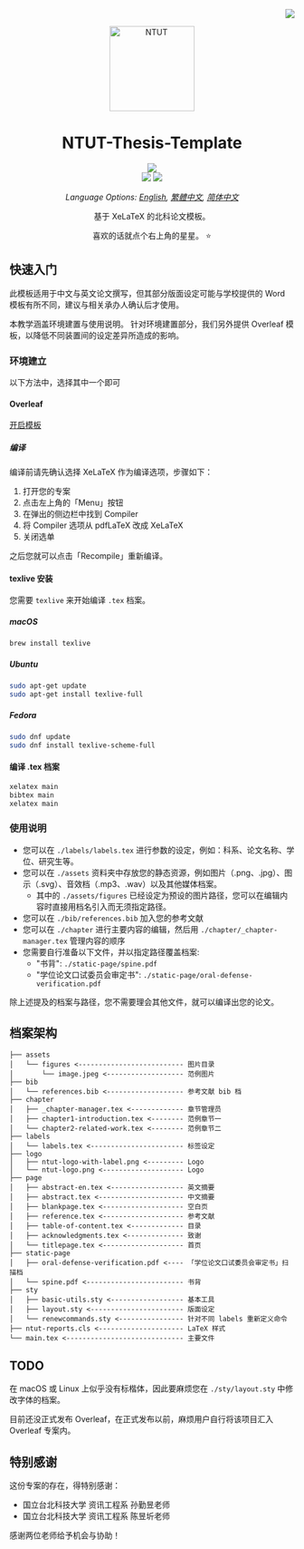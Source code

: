 <div align="right">

[![](https://img.shields.io/badge/license-MIT-green)](./LICENSE)

</div>

<!-- Logo -->
<p align="center">
    <img src="https://sec.ntut.edu.tw/var/file/27/1027/img/920/916415378.jpg" alt="NTUT" height="150px">
</p>

</div>

<!-- Title and Description -->
<div align="center">

# NTUT-Thesis-Template

![](https://img.shields.io/badge/LaTeX%202%CE%B5-3.14159265-blueviolet?logo=latex&style=flat-square)
<br>
![](https://img.shields.io/badge/Platform-Windows%20%7C%20macOS%20%7C%20Linux-lightgrey.svg?style=flat-square)
[![](https://img.shields.io/badge/Overleaf%20-Open%20as%20Template-46a247?logo=overleaf&style=flat-square)]()

*Language Options: [English](README.md), [繁體中文](README-zh-TW.md), [简体中文](README-zh.md)*

基于 XeLaTeX 的北科论文模板。

喜欢的话就点个右上角的星星。 ⭐

</div>

## 快速入门

此模板适用于中文与英文论文撰写，但其部分版面设定可能与学校提供的 Word 模板有所不同，建议与相关承办人确认后才使用。

本教学涵盖环境建置与使用说明。
针对环境建置部分，我们另外提供 Overleaf 模板，以降低不同装置间的设定差异所造成的影响。

### 环境建立

以下方法中，选择其中一个即可

#### Overleaf

[开启模板]()

##### 编译

编译前请先确认选择 XeLaTeX 作为编译选项，步骤如下：

1. 打开您的专案
2. 点击左上角的「Menu」按钮
3. 在弹出的侧边栏中找到 Compiler
4. 将 Compiler 选项从 pdfLaTeX 改成 XeLaTeX
5. 关闭选单

之后您就可以点击「Recompile」重新编译。

#### texlive 安装

您需要 `texlive` 来开始编译 `.tex` 档案。

##### macOS

```bash
brew install texlive
```

##### Ubuntu

```bash
sudo apt-get update
sudo apt-get install texlive-full
```

##### Fedora

```bash
sudo dnf update
sudo dnf install texlive-scheme-full
```

#### 编译 .tex 档案

```bash
xelatex main
bibtex main
xelatex main
```

### 使用说明

- 您可以在 `./labels/labels.tex` 进行参数的设定，例如：科系、论文名称、学位、研究生等。
- 您可以在 `./assets` 资料夹中存放您的静态资源，例如图片（.png、.jpg）、图示（.svg）、音效档（.mp3、.wav）以及其他媒体档案。 
    - 其中的 `./assets/figures` 已经设定为预设的图片路径，您可以在编辑内容时直接用档名引入而无须指定路径。
- 您可以在 `./bib/references.bib` 加入您的参考文献
- 您可以在 `./chapter` 进行主要内容的编辑，然后用 `./chapter/_chapter-manager.tex` 管理内容的顺序
- 您需要自行准备以下文件，并以指定路径覆盖档案:
    - "书背": `./static-page/spine.pdf`
    - "学位论文口试委员会审定书": `./static-page/oral-defense-verification.pdf`

除上述提及的档案与路径，您不需要理会其他文件，就可以编译出您的论文。

## 档案架构

```
├── assets
│   └── figures <-------------------------- 图片目录
│       └── image.jpeg <------------------- 范例图片
├── bib
│   └── references.bib <------------------- 参考文献 bib 档
├── chapter
│   ├── _chapter-manager.tex <------------- 章节管理员
│   ├── chapter1-introduction.tex <-------- 范例章节一
│   └── chapter2-related-work.tex <-------- 范例章节二
├── labels
│   └── labels.tex <----------------------- 标签设定
├── logo
│   ├── ntut-logo-with-label.png <--------- Logo
│   └── ntut-logo.png <-------------------- Logo
├── page
│   ├── abstract-en.tex <------------------ 英文摘要
│   ├── abstract.tex <--------------------- 中文摘要
│   ├── blankpage.tex <-------------------- 空白页
│   ├── reference.tex <-------------------- 参考文献
│   ├── table-of-content.tex <------------- 目录
│   ├── acknowledgments.tex <-------------- 致谢
│   └── titlepage.tex <-------------------- 首页
├── static-page
│   ├── oral-defense-verification.pdf <---- 「学位论文口试委员会审定书」扫描档
│   └── spine.pdf <------------------------ 书背
├── sty
│   ├── basic-utils.sty <------------------ 基本工具
│   ├── layout.sty <----------------------- 版面设定
│   └── renewcommands.sty <---------------- 针对不同 labels 重新定义命令
├── ntut-reports.cls <--------------------- LaTeX 样式
└── main.tex <----------------------------- 主要文件
```

## TODO

在 macOS 或 Linux 上似乎没有标楷体，因此要麻烦您在 `./sty/layout.sty` 中修改字体的档案。

目前还没正式发布 Overleaf，在正式发布以前，麻烦用户自行将该项目汇入 Overleaf 专案内。

## 特别感谢

这份专案的存在，得特别感谢：

- 国立台北科技大学 资讯工程系 孙勤昱老师
- 国立台北科技大学 资讯工程系 陈昱圻老师

感谢两位老师给予机会与协助！

